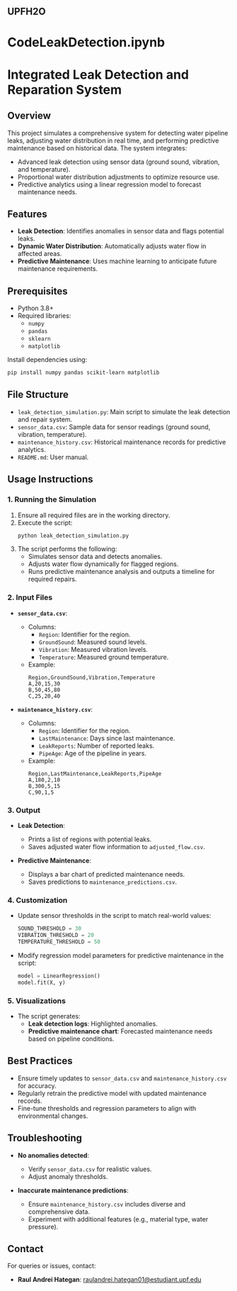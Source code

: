 ## UPFH2O

# CodeLeakDetection.ipynb
# Integrated Leak Detection and Reparation System

## Overview
This project simulates a comprehensive system for detecting water pipeline leaks, adjusting water distribution in real time, and performing predictive maintenance based on historical data. The system integrates:

- Advanced leak detection using sensor data (ground sound, vibration, and temperature).
- Proportional water distribution adjustments to optimize resource use.
- Predictive analytics using a linear regression model to forecast maintenance needs.

## Features
- **Leak Detection**: Identifies anomalies in sensor data and flags potential leaks.
- **Dynamic Water Distribution**: Automatically adjusts water flow in affected areas.
- **Predictive Maintenance**: Uses machine learning to anticipate future maintenance requirements.

## Prerequisites
- Python 3.8+
- Required libraries:
  - `numpy`
  - `pandas`
  - `sklearn`
  - `matplotlib`

Install dependencies using:
```bash
pip install numpy pandas scikit-learn matplotlib
```

## File Structure
- `leak_detection_simulation.py`: Main script to simulate the leak detection and repair system.
- `sensor_data.csv`: Sample data for sensor readings (ground sound, vibration, temperature).
- `maintenance_history.csv`: Historical maintenance records for predictive analytics.
- `README.md`: User manual.

## Usage Instructions
### 1. Running the Simulation
1. Ensure all required files are in the working directory.
2. Execute the script:
   ```bash
   python leak_detection_simulation.py
   ```
3. The script performs the following:
   - Simulates sensor data and detects anomalies.
   - Adjusts water flow dynamically for flagged regions.
   - Runs predictive maintenance analysis and outputs a timeline for required repairs.

### 2. Input Files
- **`sensor_data.csv`**:
  - Columns:
    - `Region`: Identifier for the region.
    - `GroundSound`: Measured sound levels.
    - `Vibration`: Measured vibration levels.
    - `Temperature`: Measured ground temperature.
  - Example:
    ```csv
    Region,GroundSound,Vibration,Temperature
    A,20,15,30
    B,50,45,80
    C,25,20,40
    ```

- **`maintenance_history.csv`**:
  - Columns:
    - `Region`: Identifier for the region.
    - `LastMaintenance`: Days since last maintenance.
    - `LeakReports`: Number of reported leaks.
    - `PipeAge`: Age of the pipeline in years.
  - Example:
    ```csv
    Region,LastMaintenance,LeakReports,PipeAge
    A,180,2,10
    B,300,5,15
    C,90,1,5
    ```

### 3. Output
- **Leak Detection**:
  - Prints a list of regions with potential leaks.
  - Saves adjusted water flow information to `adjusted_flow.csv`.

- **Predictive Maintenance**:
  - Displays a bar chart of predicted maintenance needs.
  - Saves predictions to `maintenance_predictions.csv`.

### 4. Customization
- Update sensor thresholds in the script to match real-world values:
  ```python
  SOUND_THRESHOLD = 30
  VIBRATION_THRESHOLD = 20
  TEMPERATURE_THRESHOLD = 50
  ```

- Modify regression model parameters for predictive maintenance in the script:
  ```python
  model = LinearRegression()
  model.fit(X, y)
  ```

### 5. Visualizations
- The script generates:
  - **Leak detection logs**: Highlighted anomalies.
  - **Predictive maintenance chart**: Forecasted maintenance needs based on pipeline conditions.

## Best Practices
- Ensure timely updates to `sensor_data.csv` and `maintenance_history.csv` for accuracy.
- Regularly retrain the predictive model with updated maintenance records.
- Fine-tune thresholds and regression parameters to align with environmental changes.

## Troubleshooting
- **No anomalies detected**:
  - Verify `sensor_data.csv` for realistic values.
  - Adjust anomaly thresholds.

- **Inaccurate maintenance predictions**:
  - Ensure `maintenance_history.csv` includes diverse and comprehensive data.
  - Experiment with additional features (e.g., material type, water pressure).

## Contact
For queries or issues, contact:
- **Raul Andrei Hategan**: [raulandrei.hategan01@estudiant.upf.edu](mailto:raulandrei.hategan01@estudiant.upf.edu)
